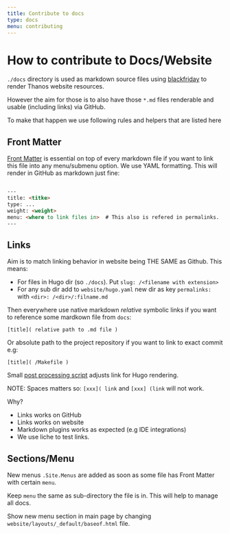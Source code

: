 ```yaml
---
title: Contribute to docs
type: docs
menu: contributing
---
```


# How to contribute to Docs/Website

`./docs` directory is used as markdown source files using [blackfriday](https://github.com/russross/blackfriday) to render Thanos website resources.

However the aim for those is to also have those `*.md` files renderable and usable (including links) via GitHub.

To make that happen we use following rules and helpers that are listed here

## Front Matter

[Front Matter](https://gohugo.io/content-management/front-matter/) is essential on top of every markdown file if 
you want to link this file into any menu/submenu option. We use YAML formatting. This will render
in GitHub as markdown just fine:

```md

---
title: <titke>
type: ...
weight: <weight>
menu: <where to link files in>  # This also is refered in permalinks.
---

```

## Links

Aim is to match linking behavior in website being THE SAME as Github. This means:

* For files in Hugo <content> dir (so `./docs`). Put `slug: /<filename with extension>`
* For any sub dir add to `website/hugo.yaml` new dir as key  `permalinks:` with `<dir>: /<dir>/:filname.md`

Then everywhere use native markdown *relative* symbolic links if you want to reference some mardkown file from `docs`:

`[title]( relative path to .md file )`

Or absolute path to the project repository if you want to link to exact commit e.g:

`[title]( /Makefile )`

Small [post processing script](/scripts/websitepreprocess.sh) adjusts link for Hugo rendering.

NOTE: Spaces matters so: `[xxx]( link` and `[xxx] (link` will not work.

Why?

* Links works on GitHub
* Links works on website
* Markdown plugins works as expected (e.g IDE integrations)
* We use liche to test links.

## Sections/Menu

New menus `.Site.Menus` are added as soon as some file has Front Matter with certain `menu`.

Keep `menu` the same as sub-directory the file is in. This will help to manage all docs.

Show new menu section in main page by changing `website/layouts/_default/baseof.html` file.